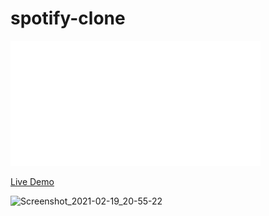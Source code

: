 # spotify-clone


<img src="/myWorkspaces/y/img/navbarLOGO.png" width="400px" height="200px" >    



<a href="https://spotifyclone-4b87e.web.app/"  >Live Demo</a> 

![Screenshot_2021-02-19_20-55-22](https://user-images.githubusercontent.com/72499839/108605716-0c7ae980-73c7-11eb-96d5-775f4c0fa862.png)





 
